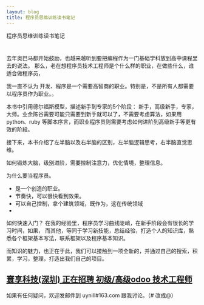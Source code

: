 ```yaml
---
layout: blog
title: 程序员思维训练读书笔记
---
```


程序员思维训练读书笔记

# 
去年奥巴马都开始鼓励，也越来越听到要把编程作为一门基础学科放到高中课程里去的说法。
那么，老在想程序员技术工程师是个什么样的职业，在做些什么，谁适合做程序员，

我一直不认为 开发、程序是一个需要高智商的职业。特别是，不是所有人都需要以程序员作为职业。。

本书中引用德尔福斯模型，描述新手到专家的5个阶段： 新手，高级新手，专家，大师。业余陈谷需要可能只需要到新手就可以了，不需要考虑算法，如果用python、ruby 等脚本序言，而职业程序员则需要考虑如何进阶到高级新手等更有效的阶段。

接下来，本书介绍了左半脑以及右半脑的区别，左半脑逻辑思考，右半脑直觉思维。

如何锻炼大脑，级别进阶，需要控制注意力，优化情境，整理信息。


为什么要当程序员。

* 是一个创造的职业。
* 节奏快，可以很快看到效果。
* 可以自己控制，拿个建筑领域，既作为，这在传统领域
* 


如何快速入门？
在我的经验里，程序员学习曲线陡峭，在新手阶段会有很长的学习时间，如果，
而其他，等同于学习新技能，总结经验，打造个人的知识库，熟悉各个框架基本写法，联系框架以及程序基本知识。


而知识的魅力，也正在于此，我们可以接触到一项全新的，并通过自己的搜索，积累，学习，整理，打造出我们自己的项目。


## [寰享科技(深圳) 正在招聘 初级/高级odoo 技术工程师][job_link]
[job_link]: http://simple-is-better.com/jobs/866 "Eilco Shenzhen is hiring odoo developers"

如果有任何疑问，欢迎发邮件到 uynill#163.com 跟我讨论。（# 改成@）
